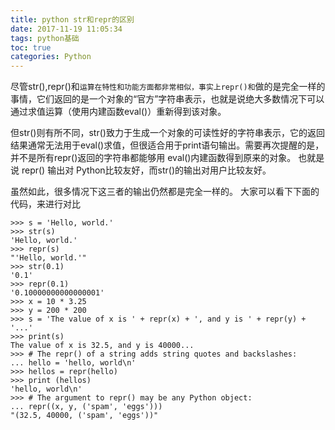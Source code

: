 ```yaml
---
title: python str和repr的区别
date: 2017-11-19 11:05:34
tags: python基础
toc: true
categories: Python
---
```

尽管str(),repr()和``运算在特性和功能方面都非常相似，事实上repr()和``做的是完全一样的事情，它们返回的是一个对象的“官方”字符串表示，也就是说绝大多数情况下可以通过求值运算（使用内建函数eval()）重新得到该对象。

但str()则有所不同，str()致力于生成一个对象的可读性好的字符串表示，它的返回结果通常无法用于eval()求值，但很适合用于print语句输出。需要再次提醒的是，并不是所有repr()返回的字符串都能够用 eval()内建函数得到原来的对象。 也就是说 repr() 输出对 Python比较友好，而str()的输出对用户比较友好。

虽然如此，很多情况下这三者的输出仍然都是完全一样的。 大家可以看下下面的代码，来进行对比
<!--more-->

	>>> s = 'Hello, world.'
	>>> str(s)
	'Hello, world.'
	>>> repr(s)
	"'Hello, world.'"
	>>> str(0.1)
	'0.1'
	>>> repr(0.1)
	'0.10000000000000001'
	>>> x = 10 * 3.25
	>>> y = 200 * 200
	>>> s = 'The value of x is ' + repr(x) + ', and y is ' + repr(y) + '...'
	>>> print(s)
	The value of x is 32.5, and y is 40000...
	>>> # The repr() of a string adds string quotes and backslashes:
	... hello = 'hello, world\n'
	>>> hellos = repr(hello)
	>>> print (hellos)
	'hello, world\n'
	>>> # The argument to repr() may be any Python object:
	... repr((x, y, ('spam', 'eggs')))
	"(32.5, 40000, ('spam', 'eggs'))"